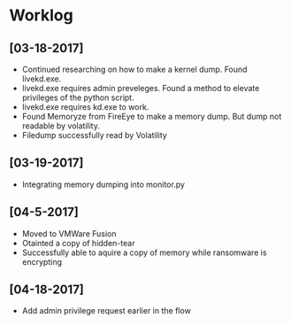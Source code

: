 # Worklog

## [03-18-2017]
* Continued researching on how to make a kernel dump. Found livekd.exe. 
* livekd.exe requires admin preveleges. Found a method to elevate privileges of the python script.
* livekd.exe requires kd.exe to work. 
* Found Memoryze from FireEye to make a memory dump. But dump not readable by volatility.
* Filedump successfully read by Volatility

## [03-19-2017]
* Integrating memory dumping into monitor.py

## [04-5-2017]
* Moved to VMWare Fusion
* Otainted a copy of hidden-tear
* Successfully able to aquire a copy of memory while ransomware is encrypting

## [04-18-2017]
* Add admin privilege request earlier in the flow
